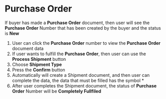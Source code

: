 # Purchase Order
If buyer has made a **Purchase Order** document, then user will see the **Purchase Order** Number that has been created by the buyer and the status is **New**
1. User can click the **Purchase Order** number to view the **Purchase Order** document data
2. If user wants to fulfill the **Purchase Order**, then user can use the **Process Shipment** button
3. Choose **Shipment Type**
4. Press the **Confirm** button
5. Automatically will create a Shipment document, and then user can complete the data, the data that must be filled has the symbol *
6. After user completes the Shipment document, the status of **Purchase Order** Number will be **Completely Fullfiled**